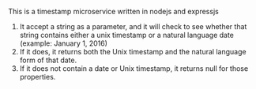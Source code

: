 This is a timestamp microservice written in nodejs and expressjs

1) It accept a string as a parameter, and it will check to see whether that string contains either a unix timestamp or a natural language date (example: January 1, 2016)
2) If it does, it returns both the Unix timestamp and the natural language form of that date.
3) If it does not contain a date or Unix timestamp, it returns null for those properties.